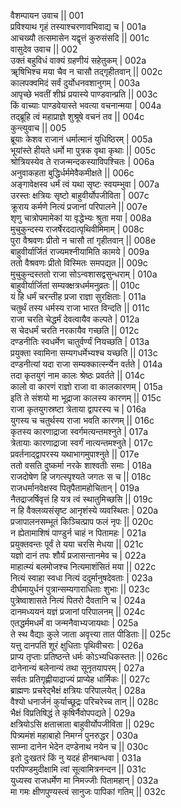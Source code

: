 वैशम्पायन उवाच ||	001    
प्रविश्याथ गृहं तस्याश्चरणावभिवाद्य च |	001a  
आचख्यौ तत्समासेन यद्वृत्तं कुरुसंसदि ||	001c  
वासुदेव उवाच ||	002    
उक्तं बहुविधं वाक्यं ग्रहणीयं सहेतुकम् |	002a  
ॠषिभिश्च मया चैव न चासौ तद्गृहीतवान् ||	002c  
कालपक्वमिदं सर्वं दुर्योधनवशानुगम् |	003a  
आपृच्छे भवतीं शीघ्रं प्रयास्ये पाण्डवान्प्रति ||	003c  
किं वाच्याः पाण्डवेयास्ते भवत्या वचनान्मया |	004a  
तद्ब्रूहि त्वं महाप्राज्ञे शुश्रूषे वचनं तव ||	004c  
कुन्त्युवाच ||	005    
ब्रूयाः केशव राजानं धर्मात्मानं युधिष्ठिरम् |	005a  
भूयांस्ते हीयते धर्मो मा पुत्रक वृथा कृथाः ||	005c  
श्रोत्रियस्येव ते राजन्मन्दकस्याविपश्चितः |	006a  
अनुवाकहता बुद्धिर्धर्ममेवैकमीक्षते ||	006c  
अङ्गावेक्षस्व धर्मं त्वं यथा सृष्टः स्वयम्भुवा |	007a  
उरस्तः क्षत्रियः सृष्टो बाहुवीर्योपजीविता |	007c  
क्रूराय कर्मणे नित्यं प्रजानां परिपालने ||	007e   
शृणु चात्रोपमामेकां या वृद्धेभ्यः श्रुता मया |	008a  
मुचुकुन्दस्य राजर्षेरददात्पृथिवीमिमाम् |	008c  
पुरा वैश्रवणः प्रीतो न चासौ तां गृहीतवान् ||	008e   
बाहुवीर्यार्जितं राज्यमश्नीयामिति कामये |	009a  
ततो वैश्रवणः प्रीतो विस्मितः समपद्यत ||	009c  
मुचुकुन्दस्ततो राजा सोऽन्वशासद्वसुन्धराम् |	010a  
बाहुवीर्यार्जितां सम्यक्क्षत्रधर्ममनुव्रतः ||	010c  
यं हि धर्मं चरन्तीह प्रजा राज्ञा सुरक्षिताः |	011a  
चतुर्थं तस्य धर्मस्य राजा भारत विन्दति ||	011c  
राजा चरति चेद्धर्मं देवत्वायैव कल्पते |	012a  
स चेदधर्मं चरति नरकायैव गच्छति ||	012c  
दण्डनीतिः स्वधर्मेण चातुर्वर्ण्यं नियच्छति |	013a  
प्रयुक्ता स्वामिना सम्यगधर्मेभ्यश्च यच्छति ||	013c  
दण्डनीत्यां यदा राजा सम्यक्कार्त्स्न्येन वर्तते |	014a  
तदा कृतयुगं नाम कालः श्रेष्ठः प्रवर्तते ||	014c  
कालो वा कारणं राज्ञो राजा वा कालकारणम् |	015a  
इति ते संशयो मा भूद्राजा कालस्य कारणम् ||	015c  
राजा कृतयुगस्रष्टा त्रेताया द्वापरस्य च |	016a  
युगस्य च चतुर्थस्य राजा भवति कारणम् ||	016c  
कृतस्य कारणाद्राजा स्वर्गमत्यन्तमश्नुते |	017a  
त्रेतायाः कारणाद्राजा स्वर्गं नात्यन्तमश्नुते |	017c  
प्रवर्तनाद्द्वापरस्य यथाभागमुपाश्नुते ||	017e   
ततो वसति दुष्कर्मा नरके शाश्वतीः समाः |	018a  
राजदोषेण हि जगत्स्पृश्यते जगतः स च ||	018c  
राजधर्मानवेक्षस्व पितृपैतामहोचितान् |	019a  
नैतद्राजर्षिवृत्तं हि यत्र त्वं स्थातुमिच्छसि ||	019c  
न हि वैक्लव्यसंसृष्ट आनृशंस्ये व्यवस्थितः |	020a  
प्रजापालनसम्भूतं किञ्चित्प्राप फलं नृपः ||	020c  
न ह्येतामाशिषं पाण्डुर्न चाहं न पितामहः |	021a  
प्रयुक्तवन्तः पूर्वं ते यया चरसि मेधया ||	021c  
यज्ञो दानं तपः शौर्यं प्रजासन्तानमेव च |	022a  
माहात्म्यं बलमोजश्च नित्यमाशंसितं मया ||	022c  
नित्यं स्वाहा स्वधा नित्यं ददुर्मानुषदेवताः |	023a  
दीर्घमायुर्धनं पुत्रान्सम्यगाराधिताः शुभाः ||	023c  
पुत्रेष्वाशासते नित्यं पितरो दैवतानि च |	024a  
दानमध्ययनं यज्ञं प्रजानां परिपालनम् ||	024c  
एतद्धर्ममधर्मं वा जन्मनैवाभ्यजायथाः |	025a  
ते स्थ वैद्याः कुले जाता अवृत्त्या तात पीडिताः ||	025c  
यत्तु दानपतिं शूरं क्षुधिताः पृथिवीचराः |	026a  
प्राप्य तृप्ताः प्रतिष्ठन्ते धर्मः कोऽभ्यधिकस्ततः ||	026c  
दानेनान्यं बलेनान्यं तथा सूनृतयापरम् |	027a  
सर्वतः प्रतिगृह्णीयाद्राज्यं प्राप्येह धार्मिकः ||	027c  
ब्राह्मणः प्रचरेद्भैक्षं क्षत्रियः परिपालयेत् |	028a  
वैश्यो धनार्जनं कुर्याच्छूद्रः परिचरेच्च तान् ||	028c  
भैक्षं विप्रतिषिद्धं ते कृषिर्नैवोपपद्यते |	029a  
क्षत्रियोऽसि क्षतात्त्राता बाहुवीर्योपजीविता ||	029c  
पित्र्यमंशं महाबाहो निमग्नं पुनरुद्धर |	030a  
साम्ना दानेन भेदेन दण्डेनाथ नयेन च ||	030c  
इतो दुःखतरं किं नु यदहं हीनबान्धवा |	031a  
परपिण्डमुदीक्षामि त्वां सूत्वामित्रनन्दन ||	031c  
युध्यस्व राजधर्मेण मा निमज्जीः पितामहान् |	032a  
मा गमः क्षीणपुण्यस्त्वं सानुजः पापिकां गतिम् ||	032c  
